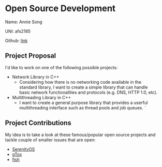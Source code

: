 # Open Source Development

Name: Annie Song

UNI: afs2185

Github: [link](https://github.com/afsong)

## Project Proposal

I'd like to work on one of the following possible projects:

- Network Library in C++
  - Considering how there is no networking code available in the standard library, I want to create a simple library that can handle basic network functionalities and protocols (e.g. DNS, HTTP 1.0, etc).
- Multithreading Library in C++
  - I want to create a general purpose library that provides a userful multithreading interface such as thread pools and job queues.
    `

## Project Contributions

My idea is to take a look at these famous/popular open source projects and tackle couple of smaller issues that are open:

- [SerenityOS](https://github.com/SerenityOS/serenity)
- [qTox](https://github.com/qTox/qTox)
- [fish](https://github.com/fish-shell/fish-shell)
